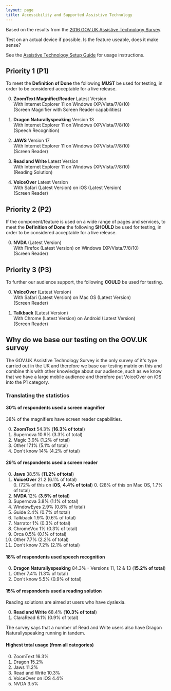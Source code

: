 ```yaml
---
layout: page
title: Accessibility and Supported Assistive Technology
---
```

Based on the results from the [2016 GOV.UK Assistive Technology Survey](https://accessibility.blog.gov.uk/2016/11/01/results-of-the-2016-gov-uk-assistive-technology-survey/).

Test on an actual device if possible. Is the feature useable, does it make sense?

See the [Assistive Technology Setup Guide](assistive-technology-set-up-guide) for usage instructions.

## Priority 1 (P1)

To meet the **Definition of Done** the following **MUST** be used for testing, in order to be considered acceptable for a live release.

0. **ZoomText Magnifier/Reader** Latest Version<br>
With Internet Explorer 11 on Windows (XP/Vista/7/8/10)<br>
(Screen Magnifier with Screen Reader capabilities)

0. **Dragon Naturallyspeaking** Version 13<br>
With Internet Explorer 11 on Windows (XP/Vista/7/8/10)<br>
(Speech Recognition)

0. **JAWS** Version 17<br>
With Internet Explorer 11 on Windows (XP/Vista/7/8/10)<br>
(Screen Reader)

0. **Read and Write** Latest Version<br>
With Internet Explorer 11 on Windows (XP/Vista/7/8/10)<br>
(Reading Solution)

0. **VoiceOver** Latest Version<br>
With Safari (Latest Version) on iOS (Latest Version)<br>
(Screen Reader)

## Priority 2 (P2)

If the component/feature is used on a wide range of pages and services, to meet the **Definition of Done** the following **SHOULD** be used for testing, in order to be considered acceptable for a live release.

0. **NVDA** (Latest Version)<br>
With Firefox (Latest Version) on Windows (XP/Vista/7/8/10)<br>
(Screen Reader)

## Priority 3 (P3)

To further our audience support, the following **COULD** be used for testing.

0. **VoiceOver** (Latest Version)<br>
With Safari (Latest Version) on Mac OS (Latest Version)<br>
(Screen Reader)

0. **Talkback** (Latest Version)<br>
With Chrome (Latest Version) on Android (Latest Version)<br>
(Screen Reader)

## Why do we base our testing on the GOV.UK survey

The GOV.UK Assistive Technology Survey is the only survey of it's type carried out in the UK and therefore we base our testing matrix on this and combine this with other knowledge about our audience, such as we know that we have a large mobile audience and therefore put VoiceOver on iOS into the P1 category.

### Translating the statistics

#### **30% of respondents used a screen magnifier**

38% of the magnifiers have screen reader capabilities.

0. **ZoomText** 54.3% (**16.3% of total**)
0. Supernova 10.9% (3.3% of total)
0. Magic 3.9% (1.2% of total)
0. Other 17.1% (5.1% of total)
0. Don't know 14% (4.2% of total)

#### **29% of respondents used a screen reader**

0. **Jaws** 38.5% (**11.2% of total**)
0. **VoiceOver** 21.2 (6.1% of total)<br>
    0. (72% of this on **iOS**, **4.4% of total**)
    0. (28% of this on Mac OS, 1.7% of total)
0. **NVDA** 12% (**3.5% of total**)
0. Supernova 3.8% (1.1% of total)
0. WindowEyes 2.9% (0.8% of total)
0. Guide 2.4% (0.7% of total)
0. Talkback 1.9% (0.6% of total)
0. Narrator 1% (0.3% of total)
0. ChromeVox 1% (0.3% of total)
0. Orca 0.5% (0.1% of total)
0. Other 7.7% (2.2% of total)
0. Don't know 7.2% (2.1% of total)

#### **18% of respondents used speech recognition**

0. **Dragon Naturallyspeaking** 84.3% - Versions 11, 12 & 13 (**15.2% of total**)
0. Other 7.4% (1.3% of total)
0. Don't know 5.5% (0.9% of total)

#### **15% of respondents used a reading solution**

Reading solutions are aimed at users who have dyslexia.

0. **Read and Write** 68.4% (**10.3% of total**)
0. ClaraRead 6.1% (0.9% of total)

The survey says that a number of Read and Write users also have Dragon Naturallyspeaking running in tandem.

#### **Highest total usage (from all categories)**

0. ZoomText 16.3%
0. Dragon 15.2%
0. Jaws 11.2%
0. Read and Write 10.3%
0. VoiceOver on iOS 4.4%
0. NVDA 3.5%
